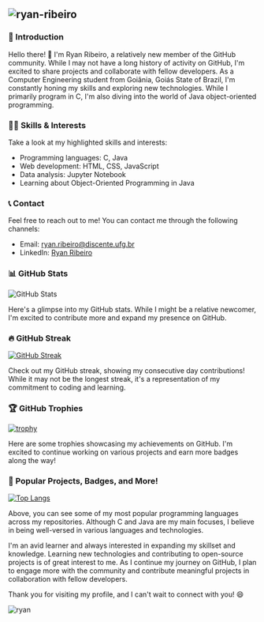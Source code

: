 ## ![ryan-ribeiro](https://placehold.it/150x50/30a14e/ffffff?text=ryan-ribeiro)

### 📌 Introduction

Hello there! 👋 I'm Ryan Ribeiro, a relatively new member of the GitHub community. While I may not have a long history of activity on GitHub, I'm excited to share projects and collaborate with fellow developers. As a Computer Engineering student from Goiânia, Goiás State of Brazil, I'm constantly honing my skills and exploring new technologies. While I primarily program in C, I'm also diving into the world of Java object-oriented programming.

### 👨‍💻 Skills & Interests

Take a look at my highlighted skills and interests:

- Programming languages: C, Java
- Web development: HTML, CSS, JavaScript
- Data analysis: Jupyter Notebook
- Learning about Object-Oriented Programming in Java

### 📞 Contact

Feel free to reach out to me! You can contact me through the following channels:

- Email: [ryan.ribeiro@discente.ufg.br](mailto:ryan.ribeiro@discente.ufg.br)
- LinkedIn: [Ryan Ribeiro](https://www.linkedin.com/in/ryan-ribeiro)

### 📊 GitHub Stats

![GitHub Stats](https://github-readme-stats.vercel.app/api?username=ryan-ribeiro)

Here's a glimpse into my GitHub stats. While I might be a relative newcomer, I'm excited to contribute more and expand my presence on GitHub.

### 🔥 GitHub Streak

[![GitHub Streak](https://streak-stats.demolab.com/?user=ryan-ribeiro)](https://git.io/streak-stats)

Check out my GitHub streak, showing my consecutive day contributions! While it may not be the longest streak, it's a representation of my commitment to coding and learning.

### 🏆 GitHub Trophies

[![trophy](https://github-profile-trophy.vercel.app/?username=ryan-ribeiro)](https://github.com/ryan-ribeiro)

Here are some trophies showcasing my achievements on GitHub. I'm excited to continue working on various projects and earn more badges along the way!

### 🌟 Popular Projects, Badges, and More!

[![Top Langs](https://github-readme-stats.vercel.app/api/top-langs/?username=ryan-ribeiro&layout=compact)](https://github.com/ryan-ribeiro)

Above, you can see some of my most popular programming languages across my repositories. Although C and Java are my main focuses, I believe in being well-versed in various languages and technologies.

I'm an avid learner and always interested in expanding my skillset and knowledge. Learning new technologies and contributing to open-source projects is of great interest to me. As I continue my journey on GitHub, I plan to engage more with the community and contribute meaningful projects in collaboration with fellow developers.

Thank you for visiting my profile, and I can't wait to connect with you! 😄

![ryan](https://github.com/ryan-ribeiro/ryan-ribeiro/blob/main/assets/image.gif)
